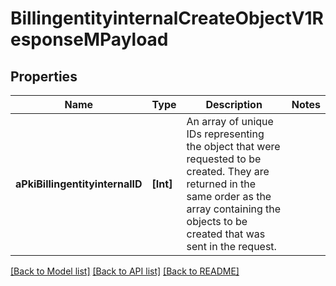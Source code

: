 # BillingentityinternalCreateObjectV1ResponseMPayload

## Properties
Name | Type | Description | Notes
------------ | ------------- | ------------- | -------------
**aPkiBillingentityinternalID** | **[Int]** | An array of unique IDs representing the object that were requested to be created.  They are returned in the same order as the array containing the objects to be created that was sent in the request. | 

[[Back to Model list]](../README.md#documentation-for-models) [[Back to API list]](../README.md#documentation-for-api-endpoints) [[Back to README]](../README.md)


